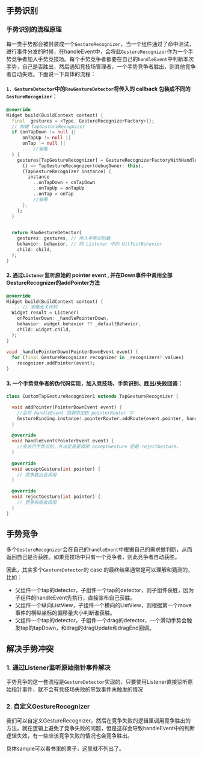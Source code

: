 ## 手势识别

### 手势识别的流程原理

每一类手势都会被封装成一个`GestureRecognizer`，当一个组件通过了命中测试，进行事件分发的时候，在handleEvent中，会将此`GestureRecognizer`作为一个手势竞争者加入手势竞技场。每个手势竞争者都要在自己的`handleEvent`中判断本次手势，自己是否胜出，然后通知竞技场管理者，一个手势竞争者胜出，则其他竞争者自动失败。下面说一下具体的流程：

#### `1. GestureDetector`中的`RawGestureDetector`将传入的 callback 包装成不同的`GestureRecognizer`：

```dart
@override
Widget build(BuildContext context) {
  final  gestures = <Type, GestureRecognizerFactory>{};
  // 构建 TapGestureRecognizer 
  if (onTapDown != null ||
      onTapUp != null ||
      onTap != null ||
      ... //省略
  ) {
    gestures[TapGestureRecognizer] = GestureRecognizerFactoryWithHandlers<TapGestureRecognizer>(
      () => TapGestureRecognizer(debugOwner: this),
      (TapGestureRecognizer instance) {
        instance
          ..onTapDown = onTapDown
          ..onTapUp = onTapUp
          ..onTap = onTap
          //省略
      },
    );
  }

  
  return RawGestureDetector(
    gestures: gestures, // 传入手势识别器
    behavior: behavior, // 同 Listener 中的 HitTestBehavior
    child: child,
  );
}
```

#### 2. 通过`Listener`监听原始的 pointer event , 并在Down事件中调用全部GestureRecognizer的addPointer方法

```dart
@override
Widget build(BuildContext context) {
  ... // 省略无关代码
  Widget result = Listener(
    onPointerDown: _handlePointerDown,
    behavior: widget.behavior ?? _defaultBehavior,
    child: widget.child,
  );
}  
 
void _handlePointerDown(PointerDownEvent event) {
  for (final GestureRecognizer recognizer in _recognizers!.values)
    recognizer.addPointer(event);
}  
```

#### 3. 一个手势竞争者的伪代码实现，加入竞技场、手势识别、胜出/失败回调：

```dart
class CustomTapGestureRecognizer1 extends TapGestureRecognizer {

  void addPointer(PointerDownEvent event) {
    //会将 handleEvent 回调添加到 pointerRouter 中
    GestureBinding.instance!.pointerRouter.addRoute(event.pointer, handleEvent);
  }
  
  @override
  void handleEvent(PointerEvent event) {
    //会进行手势识别，并决定是是调用 acceptGesture 还是 rejectGesture，
  }
  
  @override
  void acceptGesture(int pointer) {
    // 竞争胜出会调用
  }

  @override
  void rejectGesture(int pointer) {
    // 竞争失败会调用
  }
}
```

## 手势竞争

多个`GestureRecognizer`会在自己的`handleEvent`中根据自己的需求做判断，从而返回自己是否获胜。如果竞技场中只有一个竞争者，则此竞争者自动获胜。

因此，其实多个`GestureDetector`的 case 的最终结果通常是可以理解和猜测的，比如：

- 父组件一个tap的detector，子组件一个tap的detector，则子组件获胜，因为子组件的handleEvent先执行，直接宣布自己获胜。
- 父组件一个纵向ListView，子组件一个横向的ListView，则根据第一个move事件的横纵坐标的偏移量大小判断谁获胜。
- 父组件一个tap的detector，子组件一个drag的detector，一个滑动手势会触发tap的tapDown，和drag的dragUpdate和dragEnd回调。

## 解决手势冲突

### 1. 通过Listener监听原始指针事件解决

手势竞争的这一套流程是`GestureDetector`实现的，只要使用Listener直接监听原始指针事件，就不会有竞技场失败的导致事件未触发的情况

### 2. 自定义GestureRecognizer

我们可以自定义GestureRecognizer，然后在竞争失败的逻辑里调用竞争胜出的方法，就在逻辑上避免了竞争失败的问题，但是这样会导致handleEvent中的判断逻辑失效，有一些应该竞争失败的情况也会竞争胜出。

具体sample可以看书里的栗子，这里就不列出了。